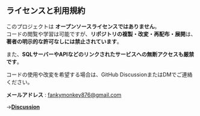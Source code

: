 ## ライセンスと利用規約

このプロジェクトは **オープンソースライセンスではありません**。  
コードの閲覧や学習は可能ですが、**リポジトリの複製・改変・再配布・展開**は、**著者の明示的な許可なしには禁止されています**。

また、**SQLサーバーやAPIなどのリンクされたサービスへの無断アクセスも厳禁です**。

コードの使用や改変を希望する場合は、GitHub DiscussionまたはDMでご連絡ください。

**メールアドレス** : fankymonkey876@gmail.com

→[**Discussion**](https://github.com/RockHopperPenguin64/memoryAI/discussions)
